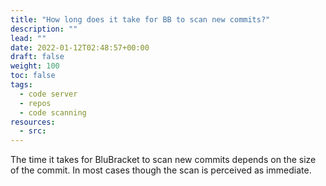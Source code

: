 ```yaml
---
title: "How long does it take for BB to scan new commits?"
description: ""
lead: ""
date: 2022-01-12T02:48:57+00:00
draft: false
weight: 100
toc: false
tags:
  - code server
  - repos
  - code scanning
resources:
  - src:
---
```


The time it takes for BluBracket to scan new commits depends on the size of the commit. In most cases though the scan is perceived as immediate.

